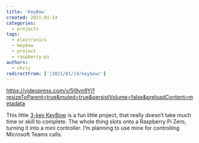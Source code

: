 ```yaml
---
title: 'KeyBow'
created: 2021-01-14
categories:
  - projects
tags:
  - electronics
  - keybow
  - project
  - raspberry-pi
authors:
  - chris
redirectFrom: ['/2021/01/14/keybow/']
---
```


https://videopress.com/v/5I9vn9Yj?resizeToParent=true&muted=true&persistVolume=false&preloadContent=metadata

This little [3-key KeyBow](https://shop.pimoroni.com/products/keybow-mini-3-key-macro-pad-kit) is a fun little project, that really doesn’t take much time or skill to complete. The whole thing slots onto a Raspberry Pi Zero, turning it into a mini controller. I’m planning to use mine for controlling Microsoft Teams calls.
